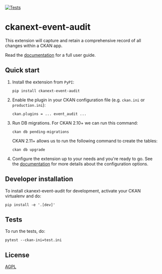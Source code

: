 [![Tests](https://github.com/DataShades/ckanext-event-audit/actions/workflows/test.yml/badge.svg)](https://github.com/DataShades/ckanext-event-audit/actions/workflows/test.yml)

# ckanext-event-audit

This extension will capture and retain a comprehensive record of all changes within a CKAN app. 

Read the [documentation](https://datashades.github.io/ckanext-event-audit/) for a full user guide.

## Quick start

1. Install the extension from `PyPI`:

    `pip install ckanext-event-audit`

2. Enable the plugin in your CKAN configuration file (e.g. `ckan.ini` or `production.ini`):

    `ckan.plugins = ... event_audit ...`

3. Run DB migrations. For CKAN 2.10+ we can run this command:

    `ckan db pending-migrations`

    CKAN 2.11+ allows us to run the following command to create the tables:

    `ckan db upgrade`

4. Configure the extension up to your needs and you're ready to go. See the [documentation](https://datashades.github.io/ckanext-event-audit/) for more details about the configuration options.

## Developer installation

To install ckanext-event-audit for development, activate your CKAN virtualenv and
do:

    pip install -e '.[dev]'

## Tests

To run the tests, do:

    pytest --ckan-ini=test.ini

## License

[AGPL](https://www.gnu.org/licenses/agpl-3.0.en.html)

